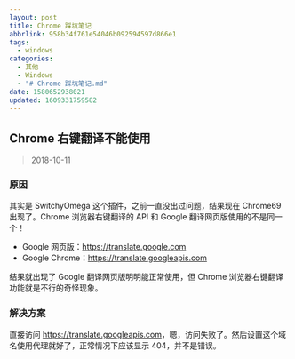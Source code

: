 ```yaml
---
layout: post
title: Chrome 踩坑笔记
abbrlink: 958b34f761e54046b092594597d866e1
tags:
  - windows
categories:
  - 其他
  - Windows
  - "# Chrome 踩坑笔记.md"
date: 1580652938021
updated: 1609331759582
---
```


## Chrome 右键翻译不能使用

> 2018-10-11

### 原因

其实是 SwitchyOmega 这个插件，之前一直没出过问题，结果现在 Chrome69 出现了。Chrome 浏览器右键翻译的 API 和 Google 翻译网页版使用的不是同一个！

- Google 网页版：<https://translate.google.com>
- Google Chrome：<https://translate.googleapis.com>

结果就出现了 Google 翻译网页版明明能正常使用，但 Chrome 浏览器右键翻译功能就是不行的奇怪现象。

### 解决方案

直接访问 <https://translate.googleapis.com>，嗯，访问失败了。然后设置这个域名使用代理就好了，正常情况下应该显示 404，并不是错误。
